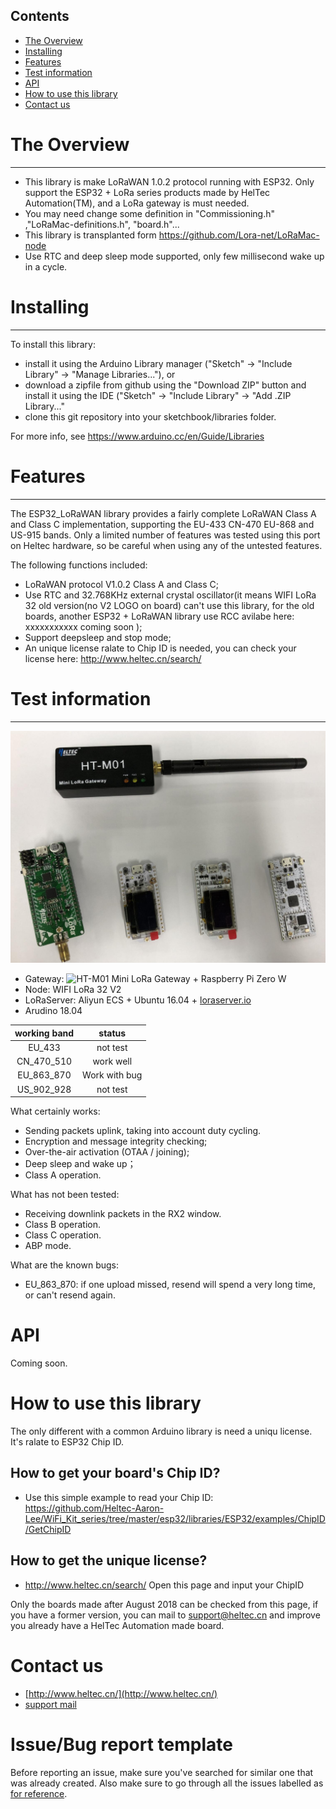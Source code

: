 ## Contents
- [The Overview](#the-overview)
- [Installing](#installing)
- [Features](#features)
- [Test information](#test-information)
- [API](#api)
- [How to use this library](#how-to-use-this-library)
- [Contact us](#contact-us)

# The Overview
----------
- This library is make LoRaWAN 1.0.2 protocol running with ESP32. Only support the ESP32 + LoRa series products made by HelTec Automation(TM), and a LoRa gateway is must needed.
- You may need change some definition in "Commissioning.h" ,"LoRaMac-definitions.h", "board.h"...
- This library is transplanted form https://github.com/Lora-net/LoRaMac-node
- Use RTC and deep sleep mode supported, only few millisecond wake up in a cycle.


# Installing
----------
To install this library:

- install it using the Arduino Library manager ("Sketch" -> "Include Library" -> "Manage Libraries..."), or
- download a zipfile from github using the "Download ZIP" button and install it using the IDE ("Sketch" -> "Include Library" -> "Add .ZIP Library..."
- clone this git repository into your sketchbook/libraries folder.

For more info, see https://www.arduino.cc/en/Guide/Libraries

# Features
----------
The ESP32_LoRaWAN library provides a fairly complete LoRaWAN Class A and Class C implementation, supporting the EU-433 CN-470 EU-868 and US-915 bands. Only a limited number of features was tested using this port on Heltec hardware, so be careful when using any of the untested features.

The following functions included:
 - LoRaWAN protocol V1.0.2 Class A and Class C;
 - Use RTC and 32.768KHz external crystal oscillator(it means WIFI LoRa 32 old version(no V2 LOGO on board) can't use this library, for the old boards, another ESP32 + LoRaWAN library use RCC avilabe here: xxxxxxxxxxx coming soon );
 - Support deepsleep and stop mode;
 - An unique license ralate to Chip ID is needed, you can check your license here: http://www.heltec.cn/search/

# Test information
----------
![](https://github.com/solotaker/Picture/blob/master/TestHardware.jpg)
 - Gateway: ![HT-M01 Mini LoRa Gateway](http://www.heltec.cn/project/ht-m01-lora-gateway/?lang=en) + Raspberry Pi Zero W
 - Node: WIFI LoRa 32 V2
 - LoRaServer: Aliyun ECS + Ubuntu 16.04 + [loraserver.io](https://www.loraserver.io/)
 - Arudino 18.04

| working band | status |
| :----------------: | :------------:|
| EU_433 | not test |
| CN_470_510 | work well |
| EU_863_870 | Work with bug |
| US_902_928 | not test |

What certainly works:
 - Sending packets uplink, taking into account duty cycling.
 - Encryption and message integrity checking;
 - Over-the-air activation (OTAA / joining);
 - Deep sleep and wake up；
 - Class A operation.

What has not been tested:
 - Receiving downlink packets in the RX2 window.
 - Class B operation.
 - Class C operation.
 - ABP mode.
 
What are the known bugs:
 - EU_863_870: if one upload missed, resend will spend a very long time, or can't resend again.

# API
Coming soon.

# How to use this library
The only different with a common Arduino library is need a uniqu license. It's ralate to ESP32 Chip ID.

## How to get your board's Chip ID?
 - Use this simple example to read your Chip ID: https://github.com/Heltec-Aaron-Lee/WiFi_Kit_series/tree/master/esp32/libraries/ESP32/examples/ChipID/GetChipID

## How to get the unique license?
 - http://www.heltec.cn/search/ Open this page and input your ChipID

Only the boards made after August 2018 can be checked from this page, if you have a former version, you can mail to support@heltec.cn and improve you already have a HelTec Automation made board.


# Contact us
- [http://www.heltec.cn/](http://www.heltec.cn/)
- [support mail](mailto:support@heltec.cn)

# Issue/Bug report template
Before reporting an issue, make sure you've searched for similar one that was already created. Also make sure to go through all the issues labelled as [for reference](https://github.com/HelTecAutomation/ESP32_LoRaWAN/issues).     
  
